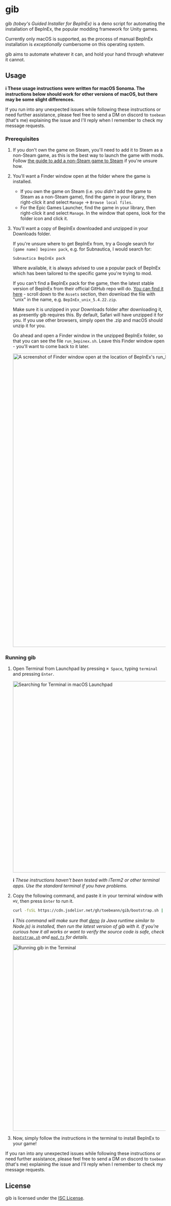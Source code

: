 # gib

gib _(tobey's Guided Installer for BepInEx)_ is a deno script for automating the installation of BepInEx, the popular modding framework for Unity games.

Currently only macOS is supported, as the process of manual BepInEx installation is _exceptionally_ cumbersome on this operating system.

gib aims to automate whatever it can, and hold your hand through whatever it cannot.

## Usage

**ℹ️ These usage instructions were written for macOS Sonoma. The instructions below should work for other versions of macOS, but there may be some slight differences.**

If you run into any unexpected issues while following these instructions or need further assistance, please feel free to send a DM on discord to `toebean` (that's me) explaining the issue and I'll reply when I remember to check my message requests.

### Prerequisites

1. If you don't own the game on Steam, you'll need to add it to Steam as a non-Steam game, as this is the best way to launch the game with mods. Follow [the guide to add a non-Steam game to Steam](https://github.com/toebeann/gib/wiki/Adding-non%E2%80%90Steam-games-to-Steam) if you're unsure how.
   
1. You'll want a Finder window open at the folder where the game is installed.
   
   * If you own the game on Steam (i.e. you _didn't_ add the game to Steam as a non-Steam game), find the game in your library, then right-click it and select `Manage` -> `Browse local files`.
   * For the Epic Games Launcher, find the game in your library, then right-click it and select `Manage`. In the window that opens, look for the folder icon and click it.
   
1. You'll want a copy of BepInEx downloaded and unzipped in your Downloads folder.
   
   If you're unsure where to get BepInEx from, try a Google search for `[game name] bepinex pack`, e.g. for Subnautica, I would search for:
   ```
   Subnautica BepInEx pack
   ```
   
   Where available, it is always advised to use a popular pack of BepInEx which has been tailored to the specific game you're trying to mod.
   
   If you can't find a BepInEx pack for the game, then the latest stable version of BepInEx from their official GitHub repo will do. [You can find it here](https://github.com/BepInEx/BepInEx/releases/latest) - scroll down to the `Assets` section, then download the file with "unix" in the name, e.g. `BepInEx_unix_5.4.22.zip`.
   
   Make sure it is unzipped in your Downloads folder after downloading it, as presently gib requires this. By default, Safari will have unzipped it for you. If you use other browsers, simply open the .zip and macOS should unzip it for you.
   
   Go ahead and open a Finder window in the unzipped BepInEx folder, so that you can see the file `run_bepinex.sh`. Leave this Finder window open - you'll want to come back to it later.
   
   <img width="920" alt="A screenshot of Finder window open at the location of BepInEx's run_bepinex.sh " src="https://github.com/toebeann/gib/assets/45315526/8b961265-2fd2-4017-85fb-2c91369a825f">
   
### Running gib

1. Open Terminal from Launchpad by pressing `⌘ Space`, typing `terminal` and pressing `Enter`.
   
   <img width="600" alt="Searching for Terminal in macOS Launchpad" src="https://github.com/toebeann/BepInEx.Subnautica/assets/45315526/f374da75-5c74-4b49-99c2-25daa296c504">
   
   **ℹ️** _These instructions haven't been tested with iTerm2 or other terminal apps. Use the standard terminal if you have problems._
   
1. Copy the following command, and paste it in your terminal window with `⌘V`, then press `Enter` to run it.
   
   ```sh
   curl -fsSL https://cdn.jsdelivr.net/gh/toebeann/gib/bootstrap.sh | sh && PATH="$HOME/.deno/bin:$PATH" && deno run --allow-env --allow-run=deno,pbcopy,/bin/sh --allow-read --allow-sys=uid --allow-write --reload=https://cdn.jsdelivr.net/gh/toebeann/gib/mod.ts https://cdn.jsdelivr.net/gh/toebeann/gib/mod.ts
   ```
   
   **ℹ️** _This command will make sure that [deno](https://deno.land/) (a Java runtime similar to Node.js) is installed, then run the latest version of gib with it. If you're curious how it all works or want to verify the source code is safe, check [`bootstrap.sh`](https://github.com/toebeann/gib/blob/main/bootstrap.sh) and [`mod.ts`](https://github.com/toebeann/gib/blob/main/mod.ts) for details._
   
   <img width="585" alt="Running gib in the Terminal" src="https://github.com/toebeann/gib/assets/45315526/7ce16628-167c-482a-8dc8-4eabaa4a55b2">
   
1. Now, simply follow the instructions in the terminal to install BepInEx to your game!

If you ran into any unexpected issues while following these instructions or need further assistance, please feel free to send a DM on discord to `toebean` (that's me) explaining the issue and I'll reply when I remember to check my message requests.

## License

gib is licensed under the [ISC License](https://github.com/toebeann/gib/blob/main/LICENSE).
